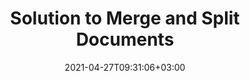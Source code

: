 ---
############################# Static ############################
layout: "product"
date: 2021-04-27T09:31:06+03:00
draft: false

############################# Head ############################
head_title: "Document Merge and Split Solution | On Premise APIs & Free App"
head_description: "Merge & Split MS Office, OpenDocument, PDF images & other File Formats using On Premise Solution or use the Online Document Merger & Splitter App."

############################# Header ############################
title: "Solution to Merge and Split Documents"
description: "‎Easily merge multiple documents or split Microsoft Office, OpenOffice, PDF and other documents into pages.‎"

############################# APIs ###############################
apis:
  enable: true

  api:
    # api loop
    - title: "GroupDocs.Merger On Premise APIs Include"
      link: "/merger"
      label: "View All On Premise APIs"
      api_product:
        # api_product loop
        - link: "/merger/net/"
          img_alt: "GroupDocs.Merger for .NET"
          image: "https://www.groupdocs.cloud/templates/groupdocs/images/product-logos/groupdocs-merger-net.png"
          product: "GroupDocs.Merger for"
          platform: ".NET"
          content: "On Premise APIs that can help you implement quick split and merge feature for multiple documents in your .NET based applications."

        # api_product loop
        - link: "/merger/java/"
          img_alt: "GroupDocs.Merger for Java"
          image: "https://www.groupdocs.cloud/templates/groupdocs/images/product-logos/groupdocs-merger-java.png"
          product: "GroupDocs.Merger for"
          platform: "Java"
          content: "Native Java APIs to quickly merge multiple documents or split any document into pages within your Java based applications."

    # api loop
    - title: "GroupDocs.Merger Cloud APIs Include"
      link: "https://products.groupdocs.cloud/merger"
      label: "View All Cloud APIs"
      api_product:
        # api_product loop
        - link: "https://products.groupdocs.cloud/merger/curl"
          img_alt: "GroupDocs.Merger Cloud for cURL"
          image: "https://www.groupdocs.cloud/templates/groupdocscloud/images/sdk/272x272/groupdocs_merger-for-curl.png"
          product: "GroupDocs.Merger"
          platform: "Cloud for cURL"
          content: "Simple cURL commands for RESTful document merger Cloud API to merge and split documents across the wide range of supported popular document formats."

        # api_product loop
        - link: "https://products.groupdocs.cloud/merger/net"
          img_alt: "GroupDocs.Merger Cloud SDK for .NET"
          image: "https://www.groupdocs.cloud/templates/groupdocscloud/images/sdk/272x272/groupdocs_merger-for-net.png"
          product: "GroupDocs.Merger"
          platform: "Cloud SDK for .NET"
          content: "Cloud SDK for Microsoft .NET that help programmers to implement quick merge and split feature for multiple documents with in their .NET based applications."

        # api_product loop
        - link: "https://products.groupdocs.cloud/merger/java"
          img_alt: "GroupDocs.Merger Cloud SDK for Java"
          image: "https://www.groupdocs.cloud/templates/groupdocscloud/images/sdk/272x272/groupdocs_merger-for-java.png"
          product: "GroupDocs.Merger"
          platform: "Cloud SDK for Java"
          content: "Combine multiple documents into one, split any document to multiple, reorder, replace or change page orientation in your Java applications."

    # api loop
    - title: "GroupDocs.Merger Cross Platform Apps Include"
      link: "https://products.groupdocs.app/merger"
      label: "View All Cross Platform Apps"
      api_product:
        # api_product loop
        - link: "https://products.groupdocs.app/merger/total"
          img_alt: "GroupDocs.Merger Total"
          image: "https://www.aspose.cloud/templates/asposeapp/images/products/logo/aspose_merger-app.png"
          product: "GroupDocs.Merger"
          platform: "Total"
          content: "Try our free online app to concatenate more than 30 types of files without leaving your favorite web browser."

        # api_product loop
        - link: "https://products.groupdocs.app/merger/docx"
          img_alt: "GroupDocs.Merger DOCX"
          image: "https://www.aspose.cloud/templates/groupdocsapp/images/products/logo/groupdocs_words-app.png"
          product: "GroupDocs.Merger"
          platform: "DOCX"
          content: "Concatenate multiple EPUB files to generate a single document."

        # api_product loop
        - link: "https://products.groupdocs.app/merger/pdf"
          img_alt: "GroupDocs.Merger PDF"
          image: "https://www.aspose.cloud/templates/groupdocsapp/images/products/logo/groupdocs_pdf-app.png"
          product: "GroupDocs.Merger"
          platform: "PDF"
          content: "Merge multiple PDF files to generate a single document directly from the web browser."

############################# Back to top ###############################
back_to_top:
  enable: true
---